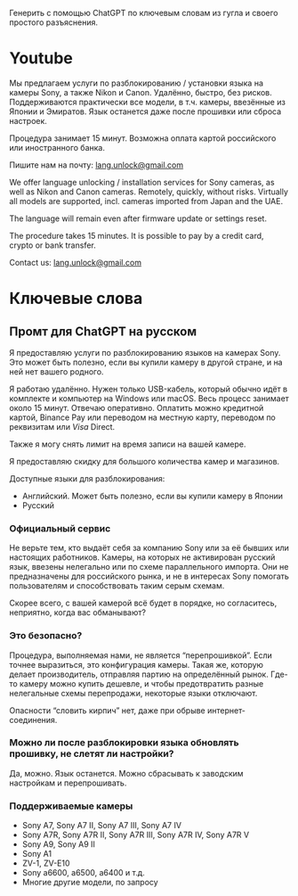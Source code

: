 Генерить с помощью ChatGPT по ключевым словам из гугла и своего простого разъяснения.

# Youtube

Мы предлагаем услуги по разблокированию / установки языка на камеры Sony, а также Nikon и Canon. Удалённо, быстро, без рисков. Поддерживаются практически все модели, в т.ч. камеры, ввезённые из Японии и Эмиратов. Язык останется даже после прошивки или сброса настроек.

Процедура занимает 15 минут. Возможна оплата картой российского или иностранного банка.

Пишите нам на почту: lang.unlock@gmail.com

We offer language unlocking / installation services for Sony cameras, as well as Nikon and Canon cameras. Remotely, quickly, without risks. Virtually all models are supported, incl. cameras imported from Japan and the UAE.

The language will remain even after firmware update or settings reset.

The procedure takes 15 minutes. It is possible to pay by a credit card, crypto or bank transfer.

Contact us: lang.unlock@gmail.com

# Ключевые слова

## Промт для ChatGPT на русском

Я предоставляю услуги по разблокированию языков на камерах Sony. Это может быть полезно, если вы купили камеру в другой стране, и на ней нет вашего родного.

Я работаю удалённо. Нужен только USB-кабель, который обычно идёт в комплекте и компьютер на Windows или macOS. Весь процесс занимает около 15 минут. Отвечаю оперативно. Оплатить можно кредитной картой, Binance Pay или переводом на местную карту, переводом по реквизитам или _Visa_ Direct.

Также я могу снять лимит на время записи на вашей камере.

Я предоставляю скидку для большого количества камер и магазинов.

Доступные языки для разблокирования:

- Английский. Может быть полезно, если вы купили камеру в Японии
- Русский

### Официальный сервис

Не верьте тем, кто выдаёт себя за компанию Sony или за её бывших или настоящих работников. Камеры, на которых не активирован русский язык, ввезены нелегально или по схеме параллельного импорта. Они не предназначены для российского рынка, и не в интересах Sony помогать пользователям и способствовать таким серым схемам.

Скорее всего, с вашей камерой всё будет в порядке, но согласитесь, неприятно, когда вас обманывают?

### Это безопасно?

Процедура, выполняемая нами, не является “перепрошивкой”. Если точнее выразиться, это конфигурация камеры. Такая же, которую делает производитель, отправляя партию на определённый рынок. Где-то камеру можно купить дешевле, и чтобы предотвратить разные нелегальные схемы перепродажи, некоторые языки отключают.

Опасности “словить кирпич” нет, даже при обрыве интернет-соединения.

### Можно ли после разблокировки языка обновлять прошивку, не слетят ли настройки?

Да, можно. Язык останется. Можно сбрасывать к заводским настройкам и перепрошивать.

### Поддерживаемые камеры

- Sony A7, Sony A7 II, Sony A7 III, Sony A7 IV
- Sony A7R, Sony A7R II, Sony A7R III, Sony A7R IV, Sony A7R V
- Sony A9, Sony A9 II
- Sony A1
- ZV-1, ZV-E10
- Sony a6600, a6500, a6400 и т.д.
- Многие другие модели, по запросу